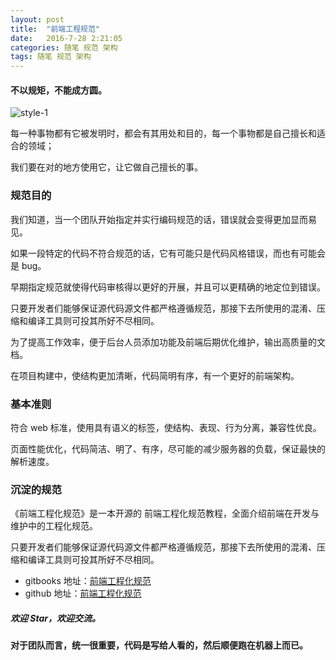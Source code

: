 ```yaml
---
layout: post
title:  "前端工程规范"
date:   2016-7-28 2:21:05
categories: 随笔 规范 架构
tags: 随笔 规范 架构
---
```

#### 不以规矩，不能成方圆。


![style-1](http://i.imgur.com/reIkHL9.jpg)


每一种事物都有它被发明时，都会有其用处和目的，每一个事物都是自己擅长和适合的领域；


我们要在对的地方使用它，让它做自己擅长的事。

### 规范目的

我们知道，当一个团队开始指定并实行编码规范的话，错误就会变得更加显而易见。

如果一段特定的代码不符合规范的话，它有可能只是代码风格错误，而也有可能会是 bug。

早期指定规范就使得代码审核得以更好的开展，并且可以更精确的地定位到错误。

只要开发者们能够保证源代码源文件都严格遵循规范，那接下去所使用的混淆、压缩和编译工具则可投其所好不尽相同。

为了提高工作效率，便于后台人员添加功能及前端后期优化维护，输出高质量的文档。

在项目构建中，使结构更加清晰，代码简明有序，有一个更好的前端架构。

### 基本准则

符合 web 标准，使用具有语义的标签，使结构、表现、行为分离，兼容性优良。

页面性能优化，代码简洁、明了、有序，尽可能的减少服务器的负载，保证最快的解析速度。


### 沉淀的规范

《前端工程化规范》是一本开源的 前端工程化规范教程，全面介绍前端在开发与维护中的工程化规范。

只要开发者们能够保证源代码源文件都严格遵循规范，那接下去所使用的混淆、压缩和编译工具则可投其所好不尽相同。

- gitbooks 地址：[前端工程化规范](前端工程化规范 "https://haonancx.gitbooks.io/fe-spec-book/")
- github 地址：[前端工程化规范](https://github.com/Haonancx/fe-spec "前端工程化规范")

##### 欢迎 Star，欢迎交流。

#### 对于团队而言，统一很重要，代码是写给人看的，然后顺便跑在机器上而已。